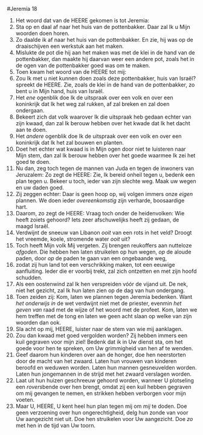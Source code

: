 #Jeremia 18
1. Het woord dat van de HEERE gekomen is tot Jeremia:
2. Sta op en daal af naar het huis van de pottenbakker. Daar zal Ik u Mijn woorden doen horen.
3. Zo daalde ik af naar het huis van de pottenbakker. En zie, hij was op de draaischijven een werkstuk aan het maken.
4. Mislukte de pot die hij aan het maken was met de klei in de hand van de pottenbakker, dan maakte hij daarvan weer een andere pot, zoals het in de ogen van de pottenbakker goed was om te maken.
5. Toen kwam het woord van de HEERE tot mij:
6. Zou Ik met u niet kunnen doen zoals deze pottenbakker, huis van Israël? spreekt de HEERE. Zie, zoals de klei in de hand van de pottenbakker, zo bent u in Mijn hand, huis van Israël.
7. Het *ene* ogenblik doe Ik de uitspraak over een volk en over een koninkrijk dat Ik het weg zal rukken, af zal breken en zal doen ondergaan.
8. Bekeert zich dat volk waarover Ik die uitspraak heb gedaan echter van zijn kwaad, dan zal Ik berouw hebben over het kwade dat Ik het dacht aan te doen.
9. Het *andere* ogenblik doe Ik de uitspraak over een volk en over een koninkrijk dat Ik het zal bouwen en planten.
10. Doet het echter wat kwaad is in Mijn ogen door niet te luisteren naar Mijn stem, dan zal Ik berouw hebben over het goede waarmee Ik zei het goed te doen.
11. Nu dan, zeg toch tegen de mannen van Juda en tegen de inwoners van Jeruzalem: Zo zegt de HEERE: Zie, Ik bereid onheil tegen u, bedenk een plan tegen u. Bekeer u toch, ieder van zijn slechte weg. Maak uw wegen en uw daden goed.
12. Zij zeggen echter: Daar is geen hoop op, wij volgen immers onze *eigen* plannen. We doen ieder *overeenkomstig* zijn verharde, boosaardige hart. 
13. Daarom, zo zegt de HEERE: Vraag toch onder de heidenvolken: Wie heeft zoiets gehoord? Iets zeer afschuwelijks heeft zij gedaan, de maagd Israël. 
14. Verdwijnt de sneeuw van Libanon *ooit* van een rots in het veld? Droogt het vreemde, koele, stromende water *ooit* uit? 
15. Toch heeft Mijn volk Mij vergeten. Zij brengen reukoffers aan nutteloze *afgoden*. Die hebben hen laten struikelen op hun wegen, *op* de aloude paden, door *op* de paden te gaan van een ongebaande weg, 
16. zodat zij hun land tot een verschrikking maken, tot een eeuwige aanfluiting. Ieder die er voorbij trekt, zal zich ontzetten en met zijn hoofd schudden. 
17. Als een oostenwind zal Ik hen verspreiden vóór de vijand uit. De nek, niet het gezicht, zal Ik hun laten zien op de dag van hun ondergang.
18. Toen zeiden zij: Kom, laten we plannen tegen Jeremia bedenken. Want *het onderwijs in* de wet verdwijnt niet met de priester, evenmin *het geven van* raad met de wijze of het woord met de profeet. Kom, laten we hem treffen met de tong en laten we geen acht slaan op welke van zijn woorden dan ook. 
19. Sla acht op mij, HEERE, luister naar de stem van wie mij aanklagen. 
20. Zou dan kwaad met goed vergolden worden? Zij hebben immers een kuil gegraven voor mijn ziel! Bedenk dat ik in Uw dienst sta, om het goede voor hen te spreken, om Uw grimmigheid van hen af te wenden. 
21. Geef daarom hun kinderen over aan de honger, doe hen neerstorten door de macht van het zwaard. Laten hun vrouwen van kinderen beroofd en weduwen worden. Laten hun mannen gesneuvelden worden. Laten hun jongemannen in de strijd met het zwaard verslagen worden. 
22. Laat uit hun huizen geschreeuw gehoord worden, wanneer U plotseling een *rovers*bende over hen brengt, omdat zij een kuil hebben gegraven om mij gevangen te nemen, en strikken hebben verborgen voor mijn voeten. 
23. Maar U, HEERE, U kent heel hun plan tegen mij om *mij* te doden. Doe geen verzoening over hun ongerechtigheid, delg hun zonde van voor Uw aangezicht niet uit. Doe hen struikelen voor Uw aangezicht. Doe *zo* met hen in de tijd van Uw toorn.
